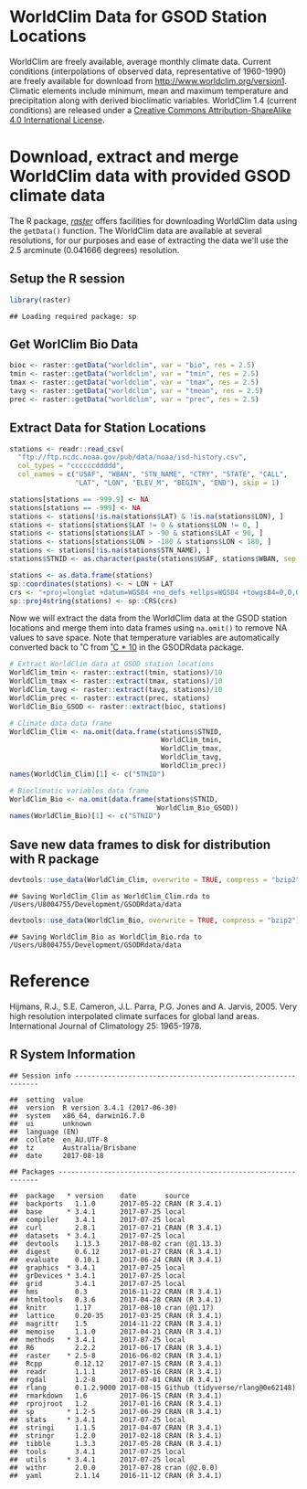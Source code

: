 WorldClim Data for GSOD Station Locations
================

WorldClim are freely available, average monthly climate data. Current conditions (interpolations of observed data, representative of 1960-1990) are freely available for download from <http://www.worldclim.org/version1>. Climatic elements include minimum, mean and maximum temperature and precipitation along with derived bioclimatic variables. WorldClim 1.4 (current conditions) are released under a [Creative Commons Attribution-ShareAlike 4.0 International License](http://creativecommons.org/licenses/by-sa/4.0/).

Download, extract and merge WorldClim data with provided GSOD climate data
==========================================================================

The R package, [*raster*](https://cran.r-project.org/package=raster) offers facilities for downloading WorldClim data using the `getData()` function. The WorldClim data are available at several resolutions, for our purposes and ease of extracting the data we'll use the 2.5 arcminute (0.041666 degrees) resolution.

Setup the R session
-------------------

``` r
library(raster)
```

    ## Loading required package: sp

Get WorlClim Bio Data
---------------------

``` r
bioc <- raster::getData("worldclim", var = "bio", res = 2.5)
tmin <- raster::getData("worldclim", var = "tmin", res = 2.5)
tmax <- raster::getData("worldclim", var = "tmax", res = 2.5)
tavg <- raster::getData("worldclim", var = "tmean", res = 2.5)
prec <- raster::getData("worldclim", var = "prec", res = 2.5)
```

Extract Data for Station Locations
----------------------------------

``` r
stations <- readr::read_csv(
  "ftp://ftp.ncdc.noaa.gov/pub/data/noaa/isd-history.csv",
  col_types = "ccccccddddd",
  col_names = c("USAF", "WBAN", "STN_NAME", "CTRY", "STATE", "CALL",
                "LAT", "LON", "ELEV_M", "BEGIN", "END"), skip = 1)

stations[stations == -999.9] <- NA
stations[stations == -999] <- NA
stations <- stations[!is.na(stations$LAT) & !is.na(stations$LON), ]
stations <- stations[stations$LAT != 0 & stations$LON != 0, ]
stations <- stations[stations$LAT > -90 & stations$LAT < 90, ]
stations <- stations[stations$LON > -180 & stations$LON < 180, ]
stations <- stations[!is.na(stations$STN_NAME), ]
stations$STNID <- as.character(paste(stations$USAF, stations$WBAN, sep = "-"))

stations <- as.data.frame(stations)
sp::coordinates(stations) <- ~ LON + LAT
crs <- "+proj=longlat +datum=WGS84 +no_defs +ellps=WGS84 +towgs84=0,0,0"
sp::proj4string(stations) <- sp::CRS(crs)
```

Now we will extract the data from the WorldClim data at the GSOD station locations and merge them into data frames using `na.omit()` to remove NA values to save space. Note that temperature variables are automatically converted back to ˚C from [˚C \* 10](http://www.worldclim.org/current) in the GSODRdata package.

``` r
# Extract WorldClim data at GSOD station locations
WorldClim_tmin <- raster::extract(tmin, stations)/10
WorldClim_tmax <- raster::extract(tmax, stations)/10
WorldClim_tavg <- raster::extract(tavg, stations)/10
WorldClim_prec <- raster::extract(prec, stations)
WorldClim_Bio_GSOD <- raster::extract(bioc, stations)

# Climate data data frame
WorldClim_Clim <- na.omit(data.frame(stations$STNID,
                                     WorldClim_tmin,
                                     WorldClim_tmax,
                                     WorldClim_tavg,
                                     WorldClim_prec))
names(WorldClim_Clim)[1] <- c("STNID")

# Bioclimatic variables data frame
WorldClim_Bio <- na.omit(data.frame(stations$STNID,
                                    WorldClim_Bio_GSOD))
names(WorldClim_Bio)[1] <- c("STNID")
```

Save new data frames to disk for distribution with R package
------------------------------------------------------------

``` r
devtools::use_data(WorldClim_Clim, overwrite = TRUE, compress = "bzip2")
```

    ## Saving WorldClim_Clim as WorldClim_Clim.rda to /Users/U8004755/Development/GSODRdata/data

``` r
devtools::use_data(WorldClim_Bio, overwrite = TRUE, compress = "bzip2")
```

    ## Saving WorldClim_Bio as WorldClim_Bio.rda to /Users/U8004755/Development/GSODRdata/data

Reference
=========

Hijmans, R.J., S.E. Cameron, J.L. Parra, P.G. Jones and A. Jarvis, 2005. Very high resolution interpolated climate surfaces for global land areas. International Journal of Climatology 25: 1965-1978.

R System Information
--------------------

    ## Session info -------------------------------------------------------------

    ##  setting  value                       
    ##  version  R version 3.4.1 (2017-06-30)
    ##  system   x86_64, darwin16.7.0        
    ##  ui       unknown                     
    ##  language (EN)                        
    ##  collate  en_AU.UTF-8                 
    ##  tz       Australia/Brisbane          
    ##  date     2017-08-18

    ## Packages -----------------------------------------------------------------

    ##  package   * version    date       source                          
    ##  backports   1.1.0      2017-05-22 CRAN (R 3.4.1)                  
    ##  base      * 3.4.1      2017-07-25 local                           
    ##  compiler    3.4.1      2017-07-25 local                           
    ##  curl        2.8.1      2017-07-21 CRAN (R 3.4.1)                  
    ##  datasets  * 3.4.1      2017-07-25 local                           
    ##  devtools    1.13.3     2017-08-02 cran (@1.13.3)                  
    ##  digest      0.6.12     2017-01-27 CRAN (R 3.4.1)                  
    ##  evaluate    0.10.1     2017-06-24 CRAN (R 3.4.1)                  
    ##  graphics  * 3.4.1      2017-07-25 local                           
    ##  grDevices * 3.4.1      2017-07-25 local                           
    ##  grid        3.4.1      2017-07-25 local                           
    ##  hms         0.3        2016-11-22 CRAN (R 3.4.1)                  
    ##  htmltools   0.3.6      2017-04-28 CRAN (R 3.4.1)                  
    ##  knitr       1.17       2017-08-10 cran (@1.17)                    
    ##  lattice     0.20-35    2017-03-25 CRAN (R 3.4.1)                  
    ##  magrittr    1.5        2014-11-22 CRAN (R 3.4.1)                  
    ##  memoise     1.1.0      2017-04-21 CRAN (R 3.4.1)                  
    ##  methods   * 3.4.1      2017-07-25 local                           
    ##  R6          2.2.2      2017-06-17 CRAN (R 3.4.1)                  
    ##  raster    * 2.5-8      2016-06-02 CRAN (R 3.4.1)                  
    ##  Rcpp        0.12.12    2017-07-15 CRAN (R 3.4.1)                  
    ##  readr       1.1.1      2017-05-16 CRAN (R 3.4.1)                  
    ##  rgdal       1.2-8      2017-07-01 CRAN (R 3.4.1)                  
    ##  rlang       0.1.2.9000 2017-08-15 Github (tidyverse/rlang@0e62148)
    ##  rmarkdown   1.6        2017-06-15 CRAN (R 3.4.1)                  
    ##  rprojroot   1.2        2017-01-16 CRAN (R 3.4.1)                  
    ##  sp        * 1.2-5      2017-06-29 CRAN (R 3.4.1)                  
    ##  stats     * 3.4.1      2017-07-25 local                           
    ##  stringi     1.1.5      2017-04-07 CRAN (R 3.4.1)                  
    ##  stringr     1.2.0      2017-02-18 CRAN (R 3.4.1)                  
    ##  tibble      1.3.3      2017-05-28 CRAN (R 3.4.1)                  
    ##  tools       3.4.1      2017-07-25 local                           
    ##  utils     * 3.4.1      2017-07-25 local                           
    ##  withr       2.0.0      2017-07-28 cran (@2.0.0)                   
    ##  yaml        2.1.14     2016-11-12 CRAN (R 3.4.1)
